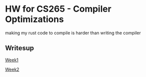 # HW for CS265 - Compiler Optimizations

making my rust code to compile is harder than writing the compiler

## Writesup

[Week1](/writeup/week1_writeup.md)

[Week2](/writeup/week2_writeup.md)

